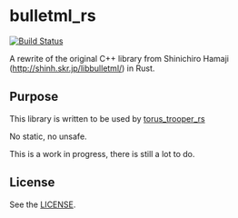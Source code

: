 # bulletml_rs
[![Build Status](https://travis-ci.com/arnodb/bulletml_rs.svg?branch=master)](https://travis-ci.com/arnodb/bulletml_rs)

A rewrite of the original C++ library from Shinichiro Hamaji (http://shinh.skr.jp/libbulletml/) in Rust.

## Purpose
This library is written to be used by [torus_trooper_rs](https://github.com/arnodb/torus_trooper_rs)

No static, no unsafe.

This is a work in progress, there is still a lot to do.

## License
See the [LICENSE](LICENSE).
